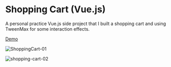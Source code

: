 # Shopping Cart (Vue.js)

A personal practice Vue.js side project that I built a shopping cart and using TweenMax for some interaction effects. 

<a href="https://annapolar.github.io/Vue-Shopping-Cart/" target="_blank">Demo</a>

![ShoppingCart-01](https://user-images.githubusercontent.com/20388192/62908174-e4bbb780-bd33-11e9-9590-beba73ded85a.jpg)

![shopping-cart-02](https://user-images.githubusercontent.com/20388192/62908183-ee451f80-bd33-11e9-82bd-58a8dabd6a97.jpg)

